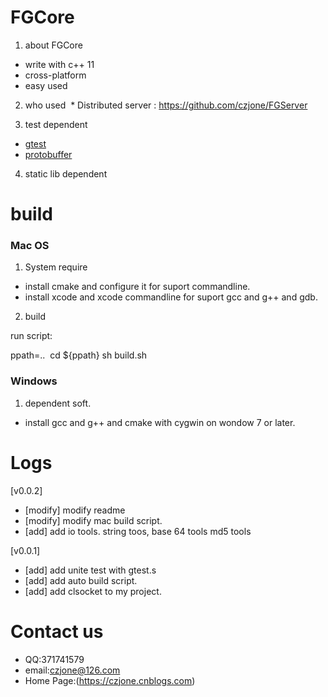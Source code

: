 # FGCore

1. about FGCore

  * write with c++ 11
  * cross-platform
  * easy used
  
2. who used
  * Distributed server :
     https://github.com/czjone/FGServer
    
3. test dependent

* [gtest](https://github.com/czjone/gtest-1.git) 
* [protobuffer](https://github.com/czjone/protobuffer.git)

4. static lib dependent

# build

### Mac OS ###
 1. System require
 
 * install cmake and configure it for suport commandline.
 * install xcode and xcode commandline for suport gcc and g++ and gdb.
 
 2. build
 
 run script:
 
  ppath=..
  cd ${ppath}
  sh build.sh

### Windows ###

1. dependent soft.
* install gcc and g++ and cmake with cygwin on wondow 7 or later.

# Logs

  [v0.0.2]
  * [modify] modify readme
  * [modify] modify mac build script.
  * [add]    add io tools. string toos, base 64 tools md5 tools

  [v0.0.1]
  * [add] add unite test with gtest.s
  * [add] add auto build script.
  * [add] add clsocket to my project.

# Contact us
* QQ:371741579
* email:czjone@126.com
* Home Page:(https://czjone.cnblogs.com)
